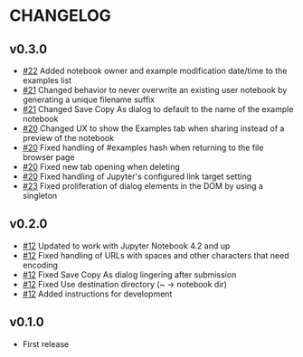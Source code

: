 # CHANGELOG

## v0.3.0

* [#22](https://github.com/danielballan/nbexamples/pull/22) Added notebook owner and example modification date/time to the examples list
* [#21](https://github.com/danielballan/nbexamples/pull/21) Changed behavior to never overwrite an existing user notebook by generating a unique filename suffix
* [#21](https://github.com/danielballan/nbexamples/pull/21) Changed Save Copy As dialog to default to the name of the example notebook
* [#20](https://github.com/danielballan/nbexamples/pull/20) Changed UX to show the Examples tab when sharing instead of a preview of the notebook
* [#20](https://github.com/danielballan/nbexamples/pull/20) Fixed handling of #examples hash when returning to the file browser page
* [#20](https://github.com/danielballan/nbexamples/pull/20) Fixed new tab opening when deleting
* [#20](https://github.com/danielballan/nbexamples/pull/20) Fixed handling of Jupyter's configured link target setting
* [#23](https://github.com/danielballan/nbexamples/pull/23) Fixed proliferation of dialog elements in the DOM by using a singleton

## v0.2.0

* [#12](https://github.com/danielballan/nbexamples/pull/12) Updated to work with Jupyter Notebook 4.2 and up
* [#12](https://github.com/danielballan/nbexamples/pull/12) Fixed handling of URLs with spaces and other characters that need encoding
* [#12](https://github.com/danielballan/nbexamples/pull/12) Fixed Save Copy As dialog lingering after submission
* [#12](https://github.com/danielballan/nbexamples/pull/12) Fixed Use destination directory (~ -> notebook dir)
* [#12](https://github.com/danielballan/nbexamples/pull/12) Added instructions for development

## v0.1.0

* First release
